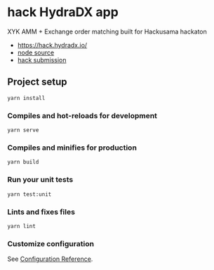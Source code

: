 # hack HydraDX app

XYK AMM + Exchange order matching built for Hackusama hackaton

- https://hack.hydradx.io/
- [node source](https://github.com/galacticcouncil/hack.HydraDX-node)
- [hack submission](https://devpost.com/software/hack-hydra-dx-io)

## Project setup
```
yarn install
```

### Compiles and hot-reloads for development
```
yarn serve
```

### Compiles and minifies for production
```
yarn build
```

### Run your unit tests
```
yarn test:unit
```

### Lints and fixes files
```
yarn lint
```

### Customize configuration
See [Configuration Reference](https://cli.vuejs.org/config/).
